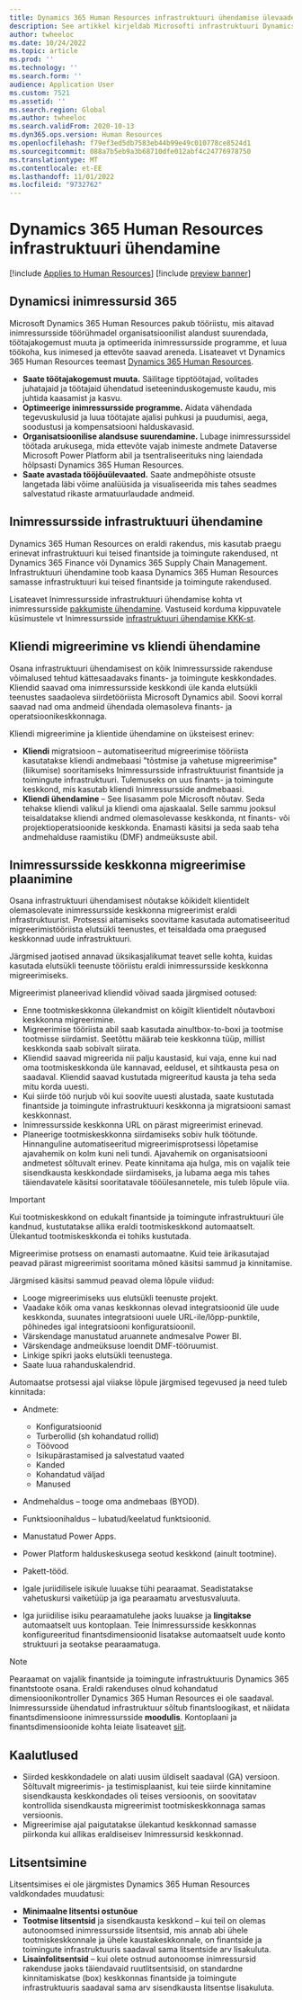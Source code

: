 ```yaml
---
title: Dynamics 365 Human Resources infrastruktuuri ühendamise ülevaade
description: See artikkel kirjeldab Microsofti infrastruktuuri Dynamics 365 Human Resources ühendamist.
author: twheeloc
ms.date: 10/24/2022
ms.topic: article
ms.prod: ''
ms.technology: ''
ms.search.form: ''
audience: Application User
ms.custom: 7521
ms.assetid: ''
ms.search.region: Global
ms.author: twheeloc
ms.search.validFrom: 2020-10-13
ms.dyn365.ops.version: Human Resources
ms.openlocfilehash: f79ef3ed5db7583eb44b99e49c010778ce8524d1
ms.sourcegitcommit: 088a7b5eb9a3b68710dfe012abf4c24776978750
ms.translationtype: MT
ms.contentlocale: et-EE
ms.lasthandoff: 11/01/2022
ms.locfileid: "9732762"
---
```

# <a name="dynamics-365-human-resources-infrastructure-merge"></a>Dynamics 365 Human Resources infrastruktuuri ühendamine 

[!include [Applies to Human Resources](../includes/applies-to-hr.md)]
[!include [preview banner](../includes/preview-banner.md)]

## <a name="dynamics-human-resources-365"></a>Dynamicsi inimressursid 365

Microsoft Dynamics 365 Human Resources pakub tööriistu, mis aitavad inimressursside töörühmadel organisatsioonilist alandust suurendada, töötajakogemust muuta ja optimeerida inimressursside programme, et luua töökoha, kus inimesed ja ettevõte saavad areneda. Lisateavet vt Dynamics 365 Human Resources teemast [Dynamics 365 Human Resources](https://dynamics.microsoft.com/human-resources/overview/).

- **Saate töötajakogemust muuta.** Säilitage tipptöötajad, volitades juhatajaid ja töötajaid ühendatud iseteeninduskogemuste kaudu, mis juhtida kaasamist ja kasvu.
- **Optimeerige inimressursside programme.** Aidata vähendada tegevuskulusid ja luua töötajate ajalisi puhkusi ja puudumisi, aega, soodustusi ja kompensatsiooni halduskavasid.
- **Organisatsioonilise alandsuse suurendamine.** Lubage inimressurssidel töötada arukusega, mida ettevõte vajab inimeste andmete Dataverse Microsoft Power Platform abil ja tsentraliseerituks ning laiendada hõlpsasti Dynamics 365 Human Resources.
- **Saate avastada tööjõuülevaated.** Saate andmepõhiste otsuste langetada läbi võime analüüsida ja visualiseerida mis tahes seadmes salvestatud rikaste armatuurlaudade andmeid.

## <a name="human-resources-infrastructure-merge"></a>Inimressursside infrastruktuuri ühendamine

Dynamics 365 Human Resources on eraldi rakendus, mis kasutab praegu erinevat infrastruktuuri kui teised finantside ja toimingute rakendused, nt Dynamics 365 Finance või Dynamics 365 Supply Chain Management. Infrastruktuuri ühendamine toob kaasa Dynamics 365 Human Resources samasse infrastruktuuri kui teised finantside ja toimingute rakendused.

Lisateavet Inimressursside infrastruktuuri ühendamise kohta vt inimressursside [pakkumiste ühendamine](https://cloudblogs.microsoft.com/dynamics365/it/2021/09/15/merging-of-hr-offerings-brings-capabilities-together-for-customers/). Vastuseid korduma kippuvatele küsimustele vt Inimressursside [infrastruktuuri ühendamise KKK-st](./hr-infrastructure-merge-faq.md).

## <a name="customer-migration-vs-customer-merge"></a>Kliendi migreerimine vs kliendi ühendamine

Osana infrastruktuuri ühendamisest on kõik Inimressursside rakenduse võimalused tehtud kättesaadavaks finants- ja toimingute keskkondades. Kliendid saavad oma inimressursside keskkondi üle kanda elutsükli teenustes saadaoleva siirdetööriista Microsoft Dynamics abil. Soovi korral saavad nad oma andmeid ühendada olemasoleva finants- ja operatsioonikeskkonnaga. 

Kliendi migreerimine ja klientide ühendamine on üksteisest erinev:

- **Kliendi** migratsioon – automatiseeritud migreerimise tööriista kasutatakse kliendi andmebaasi "tõstmise ja vahetuse migreerimise" (liikumise) sooritamiseks Inimressursside infrastruktuurist finantside ja toimingute infrastruktuuri. Tulemuseks on uus finants- ja toimingute keskkond, mis kasutab kliendi Inimressursside andmebaasi. 
- **Kliendi ühendamine** – See lisasamm pole Microsoft nõutav. Seda tehakse kliendi valikul ja kliendi oma ajaskaalal. Selle sammu jooksul teisaldatakse kliendi andmed olemasolevasse keskkonda, nt finants- või projektioperatsioonide keskkonda. Enamasti käsitsi ja seda saab teha andmehalduse raamistiku (DMF) andmeüksuste abil. 

## <a name="planning-a-human-resources-environment-migration"></a>Inimressursside keskkonna migreerimise plaanimine

Osana infrastruktuuri ühendamisest nõutakse kõikidelt klientidelt olemasolevate inimressursside keskkonna migreerimist eraldi infrastruktuurist. Protsessi aitamiseks soovitame kasutada automatiseeritud migreerimistööriista elutsükli teenustes, et teisaldada oma praegused keskkonnad uude infrastruktuuri. 

Järgmised jaotised annavad üksikasjalikumat teavet selle kohta, kuidas kasutada elutsükli teenuste tööriistu eraldi inimressursside keskkonna migreerimiseks. 

Migreerimist planeerivad kliendid võivad saada järgmised ootused:

- Enne tootmiskeskkonna ülekandmist on kõigilt klientidelt nõutavboxi keskkonna migreerimine. 
- Migreerimise tööriista abil saab kasutada ainultbox-to-boxi ja tootmise tootmisse siirdamist. Seetõttu määrab teie keskkonna tüüp, millist keskkonda saab sobivalt siirata. 
- Kliendid saavad migreerida nii palju kaustasid, kui vaja, enne kui nad oma tootmiskeskkonda üle kannavad, eeldusel, et sihtkausta pesa on saadaval. Kliendid saavad kustutada migreeritud kausta ja teha seda mitu korda uuesti. 
- Kui siirde töö nurjub või kui soovite uuesti alustada, saate kustutada finantside ja toimingute infrastruktuuri keskkonna ja migratsiooni samast keskkonnast.
- Inimressursside keskkonna URL on pärast migreerimist erinevad.
- Planeerige tootmiskeskkonna siirdamiseks sobiv hulk töötunde. Hinnanguline automatiseeritud migreerimisprotsessi lõpetamise ajavahemik on kolm kuni neli tundi. Ajavahemik on organisatsiooni andmetest sõltuvalt erinev. Peate kinnitama aja hulga, mis on vajalik teie sisendkausta keskkondade siirdamiseks, ja lubama aega mis tahes täiendavatele käsitsi sooritatavale tööülesannetele, mis tuleb lõpule viia.

> [!IMPORTANT] 
> Kui tootmiskeskkond on edukalt finantside ja toimingute infrastruktuuri üle kandnud, kustutatakse allika eraldi tootmiskeskkond automaatselt. Ülekantud tootmiskeskkonda ei tohiks kustutada. 

Migreerimise protsess on enamasti automaatne. Kuid teie ärikasutajad peavad pärast migreerimist sooritama mõned käsitsi sammud ja kinnitamise.

Järgmised käsitsi sammud peavad olema lõpule viidud:

- Looge migreerimiseks uus elutsükli teenuste projekt.
- Vaadake kõik oma vanas keskkonnas olevad integratsioonid üle uude keskkonda, suunates integratsiooni uuele URL-ile/lõpp-punktile, põhinedes igal integratsiooni konfiguratsioonil.
- Värskendage manustatud aruannete andmesalve Power BI.
- Värskendage andmeüksuse loendit DMF-tööruumist.
- Linkige spikri jaoks elutsükli teenustega.
- Saate luua rahanduskalendrid.

Automaatse protsessi ajal viiakse lõpule järgmised tegevused ja need tuleb kinnitada:

- Andmete:

    - Konfiguratsioonid
    - Turberollid (sh kohandatud rollid)
    - Töövood
    - Isikupärastamised ja salvestatud vaated
    - Kanded
    - Kohandatud väljad
    - Manused

- Andmehaldus – tooge oma andmebaas (BYOD).
- Funktsioonihaldus – lubatud/keelatud funktsioonid.
- Manustatud Power Apps.
- Power Platform halduskeskusega seotud keskkond (ainult tootmine).
- Pakett-tööd.
- Igale juriidilisele isikule luuakse tühi pearaamat. Seadistatakse vahetuskursi vaiketüüp ja iga pearaamatu arvestusvaluuta.
- Iga juriidilise isiku pearaamatulehe jaoks luuakse ja **lingitakse** automaatselt uus kontoplaan. Teie Inimressursside keskkonnas konfigureeritud finantsdimensioonid lisatakse automaatselt uude konto struktuuri ja seotakse pearaamatuga. 

> [!NOTE]
> Pearaamat on vajalik finantside ja toimingute infrastruktuuris Dynamics 365 finantstoote osana. Eraldi rakenduses olnud kohandatud dimensioonikontroller Dynamics 365 Human Resources ei ole saadaval. Inimressursside ühendatud infrastruktuur sõltub finantsloogikast, et näidata finantsdimensioone inimressursside **moodulis**. Kontoplaani ja finantsdimensioonide kohta leiate lisateavet [siit](../finance/general-ledger/plan-chart-of-accounts.md). 

## <a name="considerations"></a>Kaalutlused

- Siirded keskkondadele on alati uusim üldiselt saadaval (GA) versioon. Sõltuvalt migreerimis- ja testimisplaanist, kui teie siirde kinnitamine sisendkausta keskkondades oli teises versioonis, on soovitatav kontrollida sisendkausta migreerimist tootmiskeskkonnaga samas versioonis. 
- Migreerimise ajal paigutatakse ülekantud keskkonnad samasse piirkonda kui allikas eraldiseisev Inimressursid keskkonnad.

## <a name="licensing"></a>Litsentsimine

Litsentsimises ei ole järgmistes Dynamics 365 Human Resources valdkondades muudatusi: 

- **Minimaalne litsentsi ostunõue**
- **Tootmise litsentsid** ja sisendkausta keskkond – kui teil on olemas autonoomsed inimressursside litsentsid, mis annab abi ühele tootmiskeskkonnale ja ühele kaustakeskkonnale, on finantside ja toimingute infrastruktuuris saadaval sama litsentside arv lisakuluta.
- **Lisainfolitsentsid** – kui olete ostnud autonoomse inimressursid rakenduse jaoks täiendavaid ruutlitsentsisid, on standardne kinnitamiskatse (box) keskkonnas finantside ja toimingute infrastruktuuris saadaval sama arv sisendkausta litsentse lisakuluta. 
